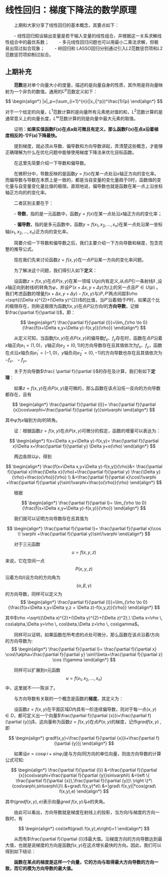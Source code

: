 

# 线性回归：梯度下降法的数学原理

　　上期和大家分享了线性回归的基本概念，其要点如下：

　　- 线性回归假设输出变量是若干输入变量的线性组合，并根据这一关系求解线性组合中的最优系数；
　　- 多元线性回归问题也可以用最小二乘法求解，但极易出现过拟合现象；
　　- 岭回归和 LASSO回归分别通过引入$L2$范数惩罚项和$L2$范数惩罚项抑制过拟合。

## 上期补充

　　**范数**是对单个向量大小的度量，描述的是向量自身的性质，其作用是将向量映射为一个非负的数值。通用的$L^p$范数定义如下：

$$
\begin{align*}
|x|_p=(\sum_{i=1}^{n}{|x_i|^p})^\frac{1}{p}
\end{align*}
$$

对于一个给定的向量，$L^1$范数计算的是向量所有元素绝对值的和，$L^2$范数计算的是通常意义上的向量长度，$L^\infty$范数计算的则是向量中最大元素的取值。

　　证明：**如果实值函数F(x)在点a处可微且有定义，那么函数F(x)在点a沿着梯度相反的-∇F(a)下降最快。**

&emsp;&emsp;提到梯度，就必须从导数、偏导数和方向导数讲起，弄清楚这些概念，才能够正确理解为什么在优化问题中能够使用梯度下降法来优化目标函数。

　　在这里先简要介绍一下导数和偏导数。

　　在微积分中，导数反映的是函数$y = f(x)$在某一点处沿$x$轴正方向的变化率。而偏导数与导数在本质上是一致的，都是当自变量的变化量趋于0时，函数值的变化量与自变量变化量比值的极限。直观地说，偏导数也就是函数在某一点上沿坐标轴正方向的的变化率。 

　　二者区别主要在于：

　　- **导数**，指的是一元函数中，函数$y = f(x)$在某一点处沿$x$轴正方向的变化率；

　　- **偏导数**，指的是多元函数中，函数$y=f(x_{1},x_{2},...,x_{n})$在某一点处沿某一坐标轴$(x_{1},x_{2},...,x_{n})$正方向的变化率。

　　简要介绍一下导数和偏导数之后，我们主要介绍一下方向导数和梯度，包含完整的推导公式。

　　现在我们先来讨论函数$z=f(x,y)$在一点$P$沿某一方向的变化率问题。

　　为了解决这个问题，我们得引入如下**定义**：

　　设函数$z=f(x,y)$在点$P(x,y)$在某一领域 $U(p)$内有定义,从点$P$引一条射线$l$l ,设$x$轴正向到射线$l$的转角为$\varphi$，并设$P'(x+\Delta x,y+\Delta y)$为$l$上的另一点且$P'\in U(p)$ 。我们考虑函数的增量$f(x+\Delta x,y+\Delta y)-f(x,y)$与$)P,P'$两点间距$\rho =\sqrt{(\Delta x)^{2}+(\Delta y)^{2}}$的比值，当$P'$沿着$l$趋于$P$时，如果这个比的极限存在，则称这极限为函数$f(x,y)$在点$P$沿方向$l$的**方向导数**，记做$\frac{\partial f}{\partial l}$，即：

$$
\begin{align*}
\frac{\partial f}{\partial {l}}=\lim_{\rho \to 0}{\frac{f(x+\Delta x,y+\Delta y)-f(x,y)}{\rho}}
\end{align*}
$$

　　从定义可知，当函数$f(x,y)$在点$P(x,y)$的偏导数$f_x 、f_y$存在时，函数在点$P$沿着$x$轴正向$e_1=(1,0)$，y轴正向$e_2=(0,1)$的方向导数存在且其值依次为$f_x 、f_y$，函数在点沿$x$轴负向$e_1^′=(-1,0)$，$y$轴负向$e_2^′=(0,-1)$的方向导数也存在且其值依次为$-f_x 、-f_y$。

　　关于方向导数$\frac{ \partial f}{\partial l}$的存在及计算，我们有如下**定理**：

　　如果$z=f(x,y)$在点$P(x,y)$是可微的，那么函数在该点沿任一反向的方向导数都存在，且有

$$
\begin{align*}
\frac{\partial f}{\partial {l}}=
\frac{\partial f}{\partial {x}}cos\varphi+\frac{\partial f}{\partial {y}}sin\varphi
\end{align*}
$$

其中$\varphi$为$x$轴到方向$l$的转角。

　　证：根据函数$z=f(x,y)$在点$P(x,y)$可微分的假定，函数的增量可以表达为：

$$
\begin{align*}
f(x+\Delta x,y+\Delta y)-f(x,y)=
\frac{\partial f}{\partial x}\Delta x+\frac{\partial f}{\partial y} \Delta y+o(\rho)
\end{align*}
$$

　　两边各除以$\rho$，得到

$$
\begin{align*}
\frac{f(x+\Delta x,y+\Delta y)-f(x,y)}{\rho}&=
\frac{\partial f}{\partial x}\frac{\Delta x}{\rho}+\frac{\partial f}{\partial y} \frac{\Delta y}{\rho}+\frac{o(\rho)}{\rho} \\ &=\frac{\partial f}{\partial x}\cos\!\varphi +\frac{\partial f}{\partial y}\sin\!\varphi+\frac{o(\rho)}{\rho} 
\end{align*}
$$

　　根据

$$
\begin{align*}
\frac{\partial f}{\partial l}=
\lim_{\rho \to 0}{\frac{f(x+\Delta x,y+\Delta y)-f(x,y)}{\rho}}
\end{align*}
$$

　　我们就可以证明方向导数存在且其值为

$$
\begin{align*}
\frac{\partial f}{\partial l}=
\frac{\partial f}{\partial x}\cos \! \varphi +\frac{\partial f}{\partial y}\sin\!\varphi
\end{align*}
$$

　　对于三元函数$$u=f(x,y,z)$$来说，它在空间一点$$P(x,y,z)$$沿着方向$l$(设方向的方向角为$$(\alpha,\beta,\gamma)$$的方向导数，同样可以定义为
$$
\begin{align*}
\frac{\partial f}{\partial {l}}=\lim_{\rho \to 0}{\frac{f(x+\Delta x,y+\Delta y,z + \Delta z)-f(x,y,z)}{\rho}}
\end{align*}
$$

其中$\rho =\sqrt{(\Delta x)^{2}+(\Delta y)^{2}+(\Delta z)^2},\ \Delta x=\rho \, cos\alpha,\Delta y=\rho \, cos\beta,\Delta z=\rho \, cos\gamma$。

　　同样可以证明，如果函数在所考虑的点处可微分，那么函数在该点沿着$l$方向的方向导数为:
$$
\begin{align*}
\frac{\partial f}{\partial l}=
\frac{\partial f}{\partial x} \cos\!\alpha+\frac{\partial f}{\partial y} \sin\!\beta+\frac{\partial f}{\partial z} \cos \!\gamma
\end{align*}
$$


　　同样可以扩展到$n$元函数$$u=f(x_1,x_2,...,x_n)$$中，这里就不一一陈诉了。

　　与方向导数有关联的一个概念是函数的**梯度**。其定义为：

　　设函数$z=f(x,y)$在平面区域$D$内具有一阶连续偏导数，则对于每一点$(x,y)\in D$，都可定义出一个向量$\frac{\partial f}{\partial {x}}i+\frac{\partial f}{\partial {y}}j$，这向量称为函数$z=f(x,y)$在点$P(x,y)$的梯度，记作$gradf(x,y)$ ,即

$$
\begin{align*}
gradf(x,y)=\frac{\partial f}{\partial {x}}i+\frac{\partial f}{\partial {y}}j
\end{align*}
$$

　　如果设$e=cos \varphi \,i+sin \varphi \,j$是与方向$l$同方向的单位向量，则由方向导数的计算公式可知:

$$
\begin{align*}
\frac{\partial f}{\partial {l}}
&=\frac{\partial f}{\partial {x}}cos\varphi+\frac{\partial f}{\partial {y}}sin\varphi\\
&=\left \{ \frac{\partial f}{\partial {x}},\frac{\partial f}{\partial {y}}\ \right \}*\{cos\varphi,sin\varphi\}\\
&=grad\ f(x,y)*e\\
&=|grad\ f(x,y)|*cos(grad\ f(x,y),e)
\end{align*}
$$

其中$(gradf(x,y),e)$表示向量$grad\ f(x,y)$与$e$的夹角。

　　由此可以看出，方向导数就是梯度在射线上的投影，当方向$l$与梯度的方向一致时，有

$$
\begin{align*}
cos\left(grad\ f(x,y),e\right)=1
\end{align*}
$$

　　从而有$\frac{\partial f}{\partial {l}}$最大值。沿梯度方向的方向导数达到最大值，也就是说梯度的方向是函数$f(x,y)$在这点增长最快的方向。因此，我们可以得到如下结论：

　　**函数在某点的梯度是这样一个向量，它的方向与取得最大方向导数的方向一致，而它的模为方向导数的最大值。**

